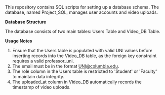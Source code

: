 This repository contains SQL scripts for setting up a database schema. The database, named Project_SQL, manages user accounts and video uploads.

**Database Structure**

The database consists of two main tables: Users Table and Video_DB Table.

**Usage Notes**
1. Ensure that the Users table is populated with valid UNI values before inserting records into the Video_DB table, as the foreign key constraint requires a valid professor_uni.
2. The email must be in the format UNI@columbia.edu.
3. The role column in the Users table is restricted to 'Student' or 'Faculty' to maintain data integrity.
4. The uploaded_at column in Video_DB automatically records the timestamp of video uploads.

